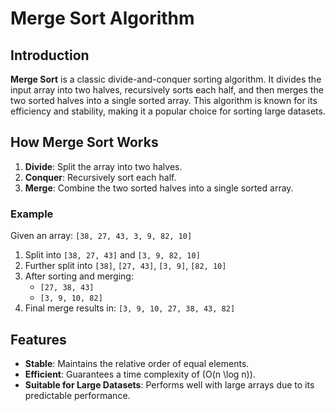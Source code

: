 # Merge Sort Algorithm

## Introduction
**Merge Sort** is a classic divide-and-conquer sorting algorithm. It divides the input array into two halves, recursively sorts each half, and then merges the two sorted halves into a single sorted array. This algorithm is known for its efficiency and stability, making it a popular choice for sorting large datasets.

## How Merge Sort Works
1. **Divide**: Split the array into two halves.
2. **Conquer**: Recursively sort each half.
3. **Merge**: Combine the two sorted halves into a single sorted array.

### Example
Given an array: `[38, 27, 43, 3, 9, 82, 10]`

1. Split into `[38, 27, 43]` and `[3, 9, 82, 10]`
2. Further split into `[38]`, `[27, 43]`, `[3, 9]`, `[82, 10]`
3. After sorting and merging:
   - `[27, 38, 43]`
   - `[3, 9, 10, 82]`
4. Final merge results in: `[3, 9, 10, 27, 38, 43, 82]`

## Features
- **Stable**: Maintains the relative order of equal elements.
- **Efficient**: Guarantees a time complexity of \(O(n \log n)\).
- **Suitable for Large Datasets**: Performs well with large arrays due to its predictable performance.
